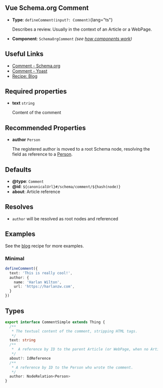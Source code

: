 ## Vue Schema.org Comment

- **Type**: `defineComment(input?: Comment)`{lang="ts"}

  Describes a review. Usually in the context of an Article or a WebPage.

- **Component**: `SchemaOrgComment` _(see [how components work](/components/))_


## Useful Links

- [Comment - Schema.org](https://schema.org/Comment)
- [Comment - Yoast](https://developer.yoast.com/features/schema/pieces/comment)
- [Recipe: Blog](/guide/recipes/blog)

## Required properties

- **text** `string`

  Content of the comment

## Recommended Properties


- **author** `Person`

  The registered author is moved to a root Schema node, resolving the field as reference to a [Person](/api/schema/person).


## Defaults

- **@type**: `Comment`
- **@id**: `${canonicalUrl}#/schema/comment/${hash(node)}`
- **about**: Article reference

## Resolves

- `author` will be resolved as root nodes and referenced

## Examples

See the [blog](/guide/recipes/blog) recipe for more examples.

### Minimal

```ts
defineComment({
  text: 'This is really cool!',
  author: {
    name: 'Harlan Wilton',
    url: 'https://harlanzw.com',
  }
})
```

## Types

```ts
export interface CommentSimple extends Thing {
  /**
   * The textual content of the comment, stripping HTML tags.
   */
  text: string
  /**
   *  A reference by ID to the parent Article (or WebPage, when no Article is present).
   */
  about?: IdReference
  /**
   * A reference by ID to the Person who wrote the comment.
   */
  author: NodeRelation<Person>
}
```
